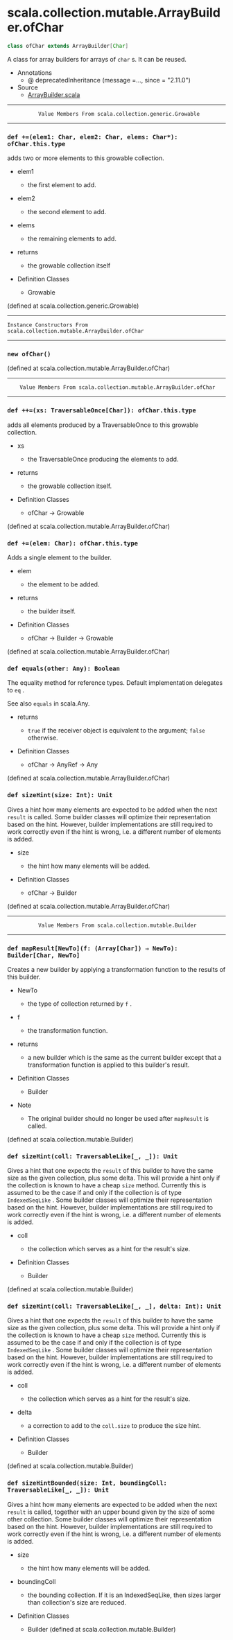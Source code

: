 
#                 scala.collection.mutable.ArrayBuilder.ofChar                 #

```scala
class ofChar extends ArrayBuilder[Char]
```

A class for array builders for arrays of `char` s. It can be reused.

* Annotations
  * @ deprecatedInheritance (message =..., since = "2.11.0")
* Source
  * [ArrayBuilder.scala](https://github.com/scala/scala/tree/6d09a1ba5f/src/library/scala/collection/mutable/ArrayBuilder.scala#L1)


--------------------------------------------------------------------------------
              Value Members From scala.collection.generic.Growable
--------------------------------------------------------------------------------


### `def +=(elem1: Char, elem2: Char, elems: Char*): ofChar.this.type`       ###

adds two or more elements to this growable collection.

* elem1
  * the first element to add.
* elem2
  * the second element to add.
* elems
  * the remaining elements to add.
* returns
  * the growable collection itself

* Definition Classes
  * Growable

(defined at scala.collection.generic.Growable)


--------------------------------------------------------------------------------
    Instance Constructors From scala.collection.mutable.ArrayBuilder.ofChar
--------------------------------------------------------------------------------


### `new ofChar()`                                                           ###

(defined at scala.collection.mutable.ArrayBuilder.ofChar)


--------------------------------------------------------------------------------
        Value Members From scala.collection.mutable.ArrayBuilder.ofChar
--------------------------------------------------------------------------------


### `def ++=(xs: TraversableOnce[Char]): ofChar.this.type`                   ###

adds all elements produced by a TraversableOnce to this growable collection.

* xs
  * the TraversableOnce producing the elements to add.
* returns
  * the growable collection itself.

* Definition Classes
  * ofChar → Growable

(defined at scala.collection.mutable.ArrayBuilder.ofChar)


### `def +=(elem: Char): ofChar.this.type`                                   ###

Adds a single element to the builder.

* elem
  * the element to be added.
* returns
  * the builder itself.

* Definition Classes
  * ofChar → Builder → Growable

(defined at scala.collection.mutable.ArrayBuilder.ofChar)


### `def equals(other: Any): Boolean`                                        ###

The equality method for reference types. Default implementation delegates to
 `eq` .

See also `equals` in scala.Any.

* returns
  * `true` if the receiver object is equivalent to the argument; `false`
    otherwise.

* Definition Classes
  * ofChar → AnyRef → Any

(defined at scala.collection.mutable.ArrayBuilder.ofChar)


### `def sizeHint(size: Int): Unit`                                          ###

Gives a hint how many elements are expected to be added when the next `result`
is called. Some builder classes will optimize their representation based on the
hint. However, builder implementations are still required to work correctly even
if the hint is wrong, i.e. a different number of elements is added.

* size
  * the hint how many elements will be added.

* Definition Classes
  * ofChar → Builder

(defined at scala.collection.mutable.ArrayBuilder.ofChar)


--------------------------------------------------------------------------------
              Value Members From scala.collection.mutable.Builder
--------------------------------------------------------------------------------


### `def mapResult[NewTo](f: (Array[Char]) ⇒ NewTo): Builder[Char, NewTo]`   ###

Creates a new builder by applying a transformation function to the results of
this builder.

* NewTo
  * the type of collection returned by `f` .
* f
  * the transformation function.
* returns
  * a new builder which is the same as the current builder except that a
    transformation function is applied to this builder's result.

* Definition Classes
  * Builder
* Note
  * The original builder should no longer be used after `mapResult` is called.

(defined at scala.collection.mutable.Builder)


### `def sizeHint(coll: TraversableLike[_, _]): Unit`                        ###

Gives a hint that one expects the `result` of this builder to have the same size
as the given collection, plus some delta. This will provide a hint only if the
collection is known to have a cheap `size` method. Currently this is assumed to
be the case if and only if the collection is of type `IndexedSeqLike` . Some
builder classes will optimize their representation based on the hint. However,
builder implementations are still required to work correctly even if the hint is
wrong, i.e. a different number of elements is added.

* coll
  * the collection which serves as a hint for the result's size.

* Definition Classes
  * Builder

(defined at scala.collection.mutable.Builder)


### `def sizeHint(coll: TraversableLike[_, _], delta: Int): Unit`            ###

Gives a hint that one expects the `result` of this builder to have the same size
as the given collection, plus some delta. This will provide a hint only if the
collection is known to have a cheap `size` method. Currently this is assumed to
be the case if and only if the collection is of type `IndexedSeqLike` . Some
builder classes will optimize their representation based on the hint. However,
builder implementations are still required to work correctly even if the hint is
wrong, i.e. a different number of elements is added.

* coll
  * the collection which serves as a hint for the result's size.
* delta
  * a correction to add to the `coll.size` to produce the size hint.

* Definition Classes
  * Builder

(defined at scala.collection.mutable.Builder)


### `def sizeHintBounded(size: Int, boundingColl: TraversableLike[_, _]): Unit` ###

Gives a hint how many elements are expected to be added when the next `result`
is called, together with an upper bound given by the size of some other
collection. Some builder classes will optimize their representation based on the
hint. However, builder implementations are still required to work correctly even
if the hint is wrong, i.e. a different number of elements is added.

* size
  * the hint how many elements will be added.
* boundingColl
  * the bounding collection. If it is an IndexedSeqLike, then sizes larger than
    collection's size are reduced.

* Definition Classes
  * Builder
(defined at scala.collection.mutable.Builder)
